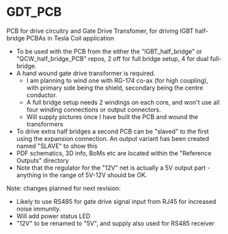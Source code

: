 # GDT_PCB
PCB for drive circuitry and Gate Drive Transfomer, for driving IGBT half-bridge PCBAs in Tesla Coil application

- To be used with the PCB from the either the "IGBT_half_bridge" or "QCW_half_bridge_PCB" repos, 2 off for full bridge setup, 4 for dual full-bridge.
- A hand wound gate drive transformer is required.
  - I am planning to wind one with RG-174 co-ax (for high coupling), with primary side being the shield, secondary being the centre conductor.
  - A full bridge setup needs 2 windings on each core, and won't use all four winding connections or output connectors.
  - Will supply pictures once I have built the PCB and wound the transformers
- To drive extra half bridges a second PCB can be "slaved" to the first using the expansion connection. An output variant has been created named "SLAVE" to show this
- PDF schematics, 3D info, BoMs etc are located within the "Reference Outputs" directory
- Note that the regulator for the "12V" net is actually a 5V output part - anything in the range of 5V-12V should be OK.

Note: changes planned for next revision:
- Likely to use RS485 for gate drive signal input from RJ45 for increased noise immunity.
- Will add power status LED
- "12V" to be renamed to "5V", and supply also used for RS485 receiver
